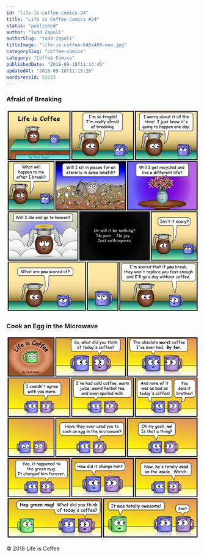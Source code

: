 ```yaml
---
id: "life-is-coffee-comics-24"
title: "Life is Coffee Comics #24"
status: "published"
author: "Todd Zapoli"
authorSlug: "todd-zapoli"
titleImage: "life-is-coffee-640x400-new.jpg"
categorySlug: "coffee-comics"
category: "Coffee Comics"
publishedDate: "2018-09-18T11:14:45"
updatedAt: "2018-09-18T11:15:26"
wordpressId: 53233
---
```


### Afraid of Breaking

![Afraid of Breaking](049-Afraid-of-Breaking.jpg)

### Cook an Egg in the Microwave

![Cook egg in microwave](050-Cook-an-Egg-in-the-Microwave.jpg)

© 2018 Life is Coffee
